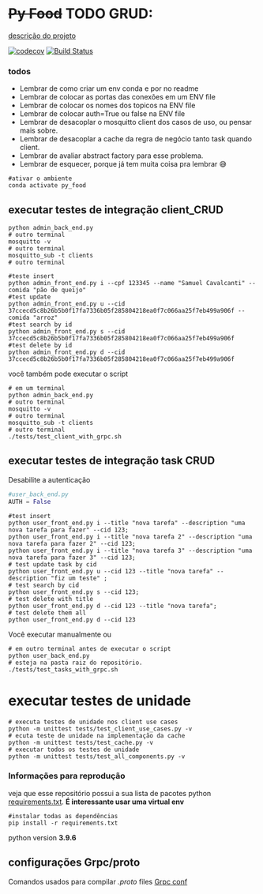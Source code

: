# ~~Py Food~~ TODO GRUD:

[descrição do projeto](https://lasarojc.github.io/ds_notes/projeto/)


[![codecov](https://codecov.io/gh/samuel-cavalcanti/py_food_ufu/branch/etapa1/graph/badge.svg?token=CL5JBMV1A4)](https://codecov.io/gh/samuel-cavalcanti/py_food_ufu)
[![Build Status](https://app.travis-ci.com/samuel-cavalcanti/py_food_ufu.svg?branch=etapa_1)](https://app.travis-ci.com/samuel-cavalcanti/py_food_ufu)

### todos

- Lembrar de como criar um env conda e por no readme
- Lembrar de colocar as portas das conexões em um ENV file
- Lembrar de colocar os nomes dos topicos na ENV file
- Lembrar de colocar auth=True ou false na ENV file
- Lembrar de desacoplar o mosquitto client dos casos de uso, ou pensar mais sobre.
- Lembrar de desacoplar a cache da regra de negócio tanto task quando client.
- Lembrar de avaliar abstract factory para esse problema.
- Lembrar de esquecer, porque já tem muita coisa pra lembrar :sweat_smile:

```shell
#ativar o ambiente
conda activate py_food
```

## executar testes de integração client_CRUD

```shell
python admin_back_end.py
# outro terminal
mosquitto -v
# outro terminal
mosquitto_sub -t clients
# outro terminal

#teste insert
python admin_front_end.py i --cpf 123345 --name "Samuel Cavalcanti" --comida "pão de queijo"
#test update
python admin_front_end.py u --cid 37ccecd5c8b26b5b0f17fa7336b05f285804218ea0f7c066aa25f7eb499a906f --comida "arroz"
#test search by id
python admin_front_end.py s --cid 37ccecd5c8b26b5b0f17fa7336b05f285804218ea0f7c066aa25f7eb499a906f
#test delete by id
python admin_front_end.py d --cid 37ccecd5c8b26b5b0f17fa7336b05f285804218ea0f7c066aa25f7eb499a906f
```
você também pode executar o script
```shell
# em um terminal
python admin_back_end.py
# outro terminal
mosquitto -v
# outro terminal
mosquitto_sub -t clients
# outro terminal
./tests/test_client_with_grpc.sh
```


## executar testes de integração task CRUD

Desabilite a autenticação

```python
#user_back_end.py
AUTH = False
```

```shell
#test insert
python user_front_end.py i --title "nova tarefa" --description "uma nova tarefa para fazer" --cid 123;
python user_front_end.py i --title "nova tarefa 2" --description "uma nova tarefa para fazer 2" --cid 123;
python user_front_end.py i --title "nova tarefa 3" --description "uma nova tarefa para fazer 3" --cid 123;
# test update task by cid
python user_front_end.py u --cid 123 --title "nova tarefa" --description "fiz um teste" ;
# test search by cid
python user_front_end.py s --cid 123;
# test delete with title
python user_front_end.py d --cid 123 --title "nova tarefa";
# test delete them all
python user_front_end.py d --cid 123
```

Você executar manualmente ou

```shell
# em outro terminal antes de executar o script
python user_back_end.py
# esteja na pasta raiz do repositório.
./tests/test_tasks_with_grpc.sh
```

# executar testes de unidade

```shell
# executa testes de unidade nos client use cases
python -m unittest tests/test_client_use_cases.py -v  
# ecuta teste de unidade na implementação da cache
python -m unittest tests/test_cache.py -v
# executar todos os testes de unidade
python -m unittest tests/test_all_components.py -v
```

### Informações para reprodução

veja que esse repositório possui a sua lista de pacotes python [requirements.txt](requirements.txt).
__É interessante usar uma virtual env__

```shell
#instalar todas as dependências
pip install -r requirements.txt
```

python version __3.9.6__

## configurações Grpc/proto

Comandos usados para compilar  _.proto_ files
[Grpc conf](Grpc_conf.md)